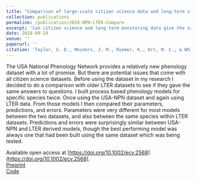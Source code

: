 ```yaml
---
title: "Comparison of large-scale citizen science data and long-term study data for phenology modeling"
collection: publications
permalink: /publication/2018-NPN-LTER-Compare
excerpt: 'Can citizen science and long term monitoring data give the same answers?'
date: 2018-09-10
venue: ''
paperurl: ''
citation: 'Taylor, S. D., Meiners, J. M., Riemer, K., Orr, M. C., & White, E. P. (2018). Comparison of large-scale citizen science data and long-term study data for phenology modeling. Ecology https://doi.org/10.1002/ecy.2568'
---
```

The USA National Phenology Network provides a relatively new phenology dataset with a lot of promise. But there are potential issues that come with all citizen science datasets. Before using the dataset in my research I decided to do a comparison with older LTER datasets to see if they gave the same answers to questions. I built process based phenology models for specific species twice. Once using the USA-NPN dataset and again using LTER data. From those models I then compared their parameters, predictions, and errors. Parameters were very different for most models between the two datasets, and also between the same species within LTER datasets. Predictions and errors were surprisingly similar between USA-NPN and LTER derived models, though the best performing model was always one that had been built using the same dataset which was being tested.

Available open access at [https://doi.org/10.1002/ecy.2568](https://doi.org/10.1002/ecy.2568).  
[Preprint]( https://doi.org/10.1101/335802)  
[Code](https://github.com/sdtaylor/phenology_dataset_study)  
